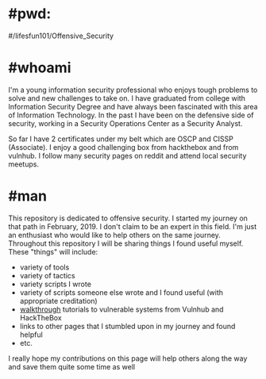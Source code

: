 # #pwd: 
#/lifesfun101/Offensive_Security

# #whoami

I'm a young information security professional who enjoys tough problems to solve and new challenges to take on. I have graduated from  college with Information Security Degree and have always been fascinated with this area of Information Technology. In the past I have been on the defensive side of security, working in a Security Operations Center as a Security Analyst.

So far I have 2 certificates under my belt which are OSCP and CISSP (Associate). I enjoy a good challenging box from hackthebox and from vulnhub. I follow many security pages on reddit and attend local security meetups.

# #man
This repository is dedicated to offensive security. I started my journey on that path in February, 2019. 
I don't claim to be an expert in this field. I'm just an enthusiast who would like to help others on the same journey. Throughout this repository I will be sharing things I found useful myself. These "things" will include:
* variety of tools 
* variety of tactics 
* variety scripts I wrote
* variety of scripts someone else wrote and I found useful (with appropriate creditation) 
* [walkthrough](https://github.com/lifesfun101/Offensive-Security/tree/master/Walkthroughs) tutorials to vulnerable systems from Vulnhub and HackTheBox
* links to other pages that I stumbled upon in my journey and found helpful 
* etc. 

I really hope my contributions on this page will help others along the way and save them quite some time as well
